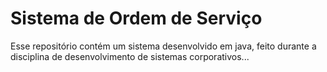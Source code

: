 # Sistema de Ordem de Serviço

Esse repositório contém um sistema desenvolvido em java, feito durante a disciplina de desenvolvimento de sistemas corporativos...

